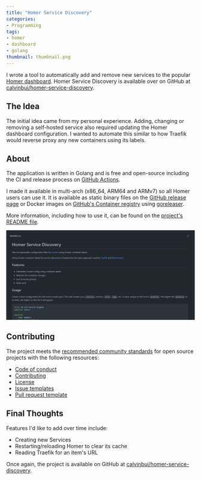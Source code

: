 ```yaml
---
title: "Homer Service Discovery"
categories:
- Programming
tags:
- homer
- dashboard
- golang
thumbnail: thumbnail.png
---
```


I wrote a tool to automatically add and remove new services to the popular [Homer dashboard](https://github.com/bastienwirtz/homer). Homer Service Discovery is available over on GitHub at [calvinbui/homer-service-discovery](https://github.com/calvinbui/homer-service-discovery).

<!-- more -->

## The Idea

The initial idea came from my personal experience. Adding, changing or removing a self-hosted service also required updating the Homer dashboard configuration. I wanted to automate this similar to how Traefik would reverse proxy any new containers using its labels.

## About

The application is written in Golang and is free and open-source including the CI and release process on [GitHub Actions](https://github.com/calvinbui/homer-service-discovery/actions).

I made it available in multi-arch (x86_64, ARM64 and ARMv7) so all Homer users can use it. It is available as static binary files on the [GitHub release page](https://github.com/calvinbui/homer-service-discovery/releases) or Docker images on [GitHub's Container registry](https://github.com/calvinbui/homer-service-discovery/pkgs/container/homer-service-discovery) using [goreleaser](https://github.com/goreleaser/goreleaser).

More information, including how to use it, can be found on the [project's README file](https://github.com/calvinbui/homer-service-discovery/blob/master/README.md).

![](repo.png)

## Contributing

The project meets the [recommended community standards](https://opensource.guide/) for open source projects with the following resources:

- [Code of conduct](https://github.com/calvinbui/homer-service-discovery/blob/master/CODE_OF_CONDUCT.md)
- [Contributing](https://github.com/calvinbui/homer-service-discovery/blob/master/CONTRIBUTING.md)
- [License](https://github.com/calvinbui/homer-service-discovery/blob/master/LICENSE)
- [Issue templates](https://github.com/calvinbui/homer-service-discovery/tree/master/.github/ISSUE_TEMPLATE)
- [Pull request template](https://github.com/calvinbui/homer-service-discovery/blob/master/.github/PULL_REQUEST_TEMPLATE.md)

## Final Thoughts

Features I'd like to add over time include:

- Creating new Services
- Restarting/reloading Homer to clear its cache
- Reading Traefik for an item's URL

Once again, the project is available on GitHub at [calvinbui/homer-service-discovery](https://github.com/calvinbui/homer-service-discovery).
